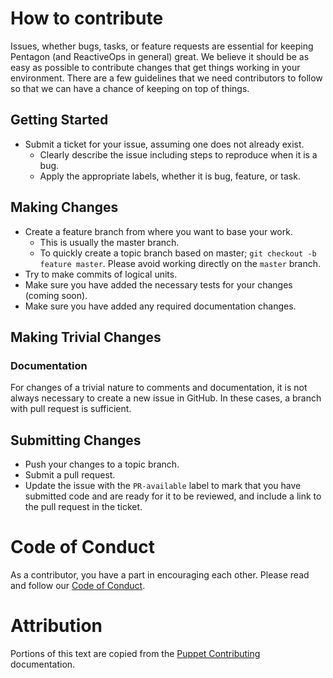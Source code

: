 # How to contribute

Issues, whether bugs, tasks, or feature requests are essential for keeping Pentagon (and ReactiveOps in general) great. We believe it should be as easy as possible to contribute changes that
get things working in your environment. There are a few guidelines that we
need contributors to follow so that we can have a chance of keeping on
top of things.

## Getting Started

* Submit a ticket for your issue, assuming one does not already exist.
  * Clearly describe the issue including steps to reproduce when it is a bug.
  * Apply the appropriate labels, whether it is bug, feature, or task.

## Making Changes

* Create a feature branch from where you want to base your work.
  * This is usually the master branch.
  * To quickly create a topic branch based on master; `git checkout -b
    feature master`. Please avoid working directly on the
    `master` branch.
* Try to make commits of logical units.
* Make sure you have added the necessary tests for your changes (coming soon).
* Make sure you have added any required documentation changes.

## Making Trivial Changes

### Documentation

For changes of a trivial nature to comments and documentation, it is not
always necessary to create a new issue in GitHub. In these cases, a branch with pull request is sufficient.

## Submitting Changes

* Push your changes to a topic branch.
* Submit a pull request.
* Update the issue with the `PR-available` label to mark that you have submitted code and are ready for it to be reviewed, and include a link to the pull request in the ticket.


Code of Conduct
===============

As a contributor, you have a part in encouraging each other.
Please read and follow our [Code of Conduct](https://www.djangoproject.com/conduct/).


Attribution
===========
Portions of this text are copied from the [Puppet Contributing](https://github.com/puppetlabs/puppet/blob/master/CONTRIBUTING.md) documentation.
